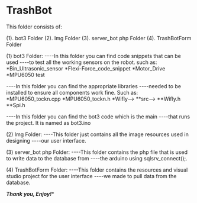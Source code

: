 # TrashBot

This folder consists of:

(1). bot3 Folder
(2). Img Folder
(3). server_bot php Folder
(4). TrashBotForm Folder


(1) bot3 Folder:
----In this folder you can find code snippets that can be used 
----to test all the working sensors on the robot. such as:
	*Bin_Ultrasonic_sensor
	*Flexi-Force_code_snippet
	*Motor_Drive
	*MPU6050 test


----In this folder you can find the appropriate libraries 
----needed to be installed to ensure all components work fine. Such as:
	*MPU6050_tockn.cpp
	*MPU6050_tockn.h
	*Wifly--> 
			  **src--> 
					   **Wifly.h
					   **Spi.h

----In this folder you can find the bot3 code which is the main
----that runs the project. It is named as bot3.ino


(2) Img Folder:
----This folder just contains all the image resources used in designing
----our user interface.


(3) server_bot php Folder:
----This folder contains the php file that is used to write data to the database from 
----the arduino using sqlsrv_connect();.

(4) TrashBotForm Folder:
----This folder contains the resources and visual studio project for the user interface
----we made to pull data from the database.



*****Thank you, Enjoy!******
